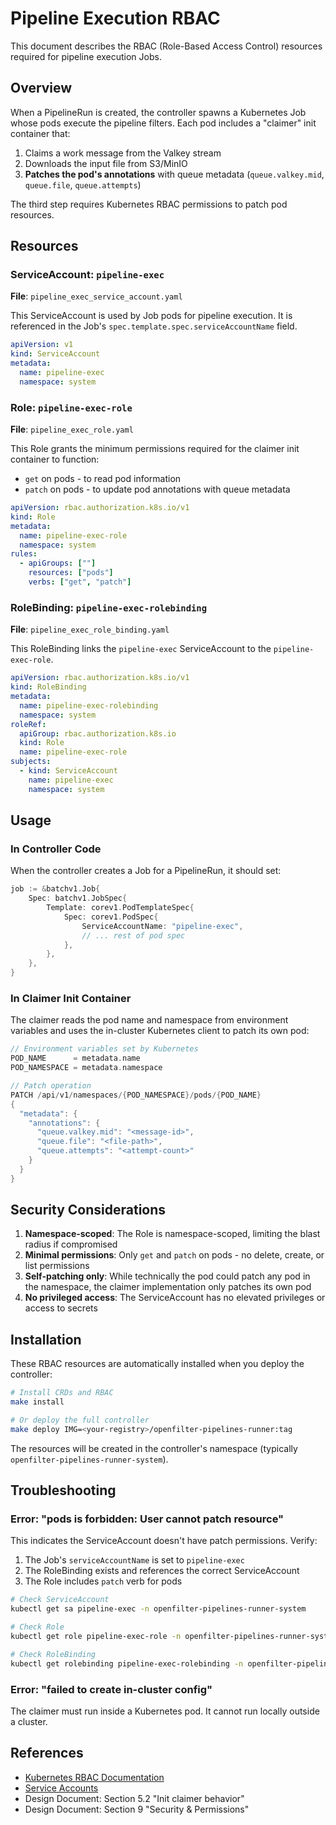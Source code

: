 # Pipeline Execution RBAC

This document describes the RBAC (Role-Based Access Control) resources required for pipeline execution Jobs.

## Overview

When a PipelineRun is created, the controller spawns a Kubernetes Job whose pods execute the pipeline filters. Each pod includes a "claimer" init container that:

1. Claims a work message from the Valkey stream
2. Downloads the input file from S3/MinIO
3. **Patches the pod's annotations** with queue metadata (`queue.valkey.mid`, `queue.file`, `queue.attempts`)

The third step requires Kubernetes RBAC permissions to patch pod resources.

## Resources

### ServiceAccount: `pipeline-exec`

**File**: `pipeline_exec_service_account.yaml`

This ServiceAccount is used by Job pods for pipeline execution. It is referenced in the Job's `spec.template.spec.serviceAccountName` field.

```yaml
apiVersion: v1
kind: ServiceAccount
metadata:
  name: pipeline-exec
  namespace: system
```

### Role: `pipeline-exec-role`

**File**: `pipeline_exec_role.yaml`

This Role grants the minimum permissions required for the claimer init container to function:

- `get` on pods - to read pod information
- `patch` on pods - to update pod annotations with queue metadata

```yaml
apiVersion: rbac.authorization.k8s.io/v1
kind: Role
metadata:
  name: pipeline-exec-role
  namespace: system
rules:
  - apiGroups: [""]
    resources: ["pods"]
    verbs: ["get", "patch"]
```

### RoleBinding: `pipeline-exec-rolebinding`

**File**: `pipeline_exec_role_binding.yaml`

This RoleBinding links the `pipeline-exec` ServiceAccount to the `pipeline-exec-role`.

```yaml
apiVersion: rbac.authorization.k8s.io/v1
kind: RoleBinding
metadata:
  name: pipeline-exec-rolebinding
  namespace: system
roleRef:
  apiGroup: rbac.authorization.k8s.io
  kind: Role
  name: pipeline-exec-role
subjects:
  - kind: ServiceAccount
    name: pipeline-exec
    namespace: system
```

## Usage

### In Controller Code

When the controller creates a Job for a PipelineRun, it should set:

```go
job := &batchv1.Job{
    Spec: batchv1.JobSpec{
        Template: corev1.PodTemplateSpec{
            Spec: corev1.PodSpec{
                ServiceAccountName: "pipeline-exec",
                // ... rest of pod spec
            },
        },
    },
}
```

### In Claimer Init Container

The claimer reads the pod name and namespace from environment variables and uses the in-cluster Kubernetes client to patch its own pod:

```go
// Environment variables set by Kubernetes
POD_NAME      = metadata.name
POD_NAMESPACE = metadata.namespace

// Patch operation
PATCH /api/v1/namespaces/{POD_NAMESPACE}/pods/{POD_NAME}
{
  "metadata": {
    "annotations": {
      "queue.valkey.mid": "<message-id>",
      "queue.file": "<file-path>",
      "queue.attempts": "<attempt-count>"
    }
  }
}
```

## Security Considerations

1. **Namespace-scoped**: The Role is namespace-scoped, limiting the blast radius if compromised
2. **Minimal permissions**: Only `get` and `patch` on pods - no delete, create, or list permissions
3. **Self-patching only**: While technically the pod could patch any pod in the namespace, the claimer implementation only patches its own pod
4. **No privileged access**: The ServiceAccount has no elevated privileges or access to secrets

## Installation

These RBAC resources are automatically installed when you deploy the controller:

```bash
# Install CRDs and RBAC
make install

# Or deploy the full controller
make deploy IMG=<your-registry>/openfilter-pipelines-runner:tag
```

The resources will be created in the controller's namespace (typically `openfilter-pipelines-runner-system`).

## Troubleshooting

### Error: "pods is forbidden: User cannot patch resource"

This indicates the ServiceAccount doesn't have patch permissions. Verify:

1. The Job's `serviceAccountName` is set to `pipeline-exec`
2. The RoleBinding exists and references the correct ServiceAccount
3. The Role includes `patch` verb for pods

```bash
# Check ServiceAccount
kubectl get sa pipeline-exec -n openfilter-pipelines-runner-system

# Check Role
kubectl get role pipeline-exec-role -n openfilter-pipelines-runner-system -o yaml

# Check RoleBinding
kubectl get rolebinding pipeline-exec-rolebinding -n openfilter-pipelines-runner-system -o yaml
```

### Error: "failed to create in-cluster config"

The claimer must run inside a Kubernetes pod. It cannot run locally outside a cluster.

## References

- [Kubernetes RBAC Documentation](https://kubernetes.io/docs/reference/access-authn-authz/rbac/)
- [Service Accounts](https://kubernetes.io/docs/tasks/configure-pod-container/configure-service-account/)
- Design Document: Section 5.2 "Init claimer behavior"
- Design Document: Section 9 "Security & Permissions"
